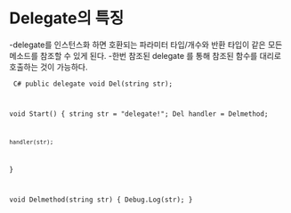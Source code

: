 # Delegate의 특징
-delegate를 인스턴스화 하면 호환되는 파라미터 타입/개수와 반환 타입이 같은 모든 메소드를 참조할 수 있게 된다.
-한번 참조된 delegate 를 통해 참조된 함수를 대리로 호출하는 것이 가능하다. 

<code> C#
  public delegate void Del(string str);
  
  void Start()
  {
    string str = "delegate!";
    Del handler = Delmethod;
  
    handler(str);
  }
  
  void Delmethod(string str)
  {
    Debug.Log(str);
  }</code>
